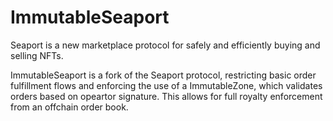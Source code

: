 
# ImmutableSeaport

Seaport is a new marketplace protocol for safely and efficiently buying and selling NFTs.

ImmutableSeaport is a fork of the Seaport protocol, restricting basic order fulfillment flows and enforcing the use of a ImmutableZone, which validates
orders based on opeartor signature. This allows for full royalty enforcement from an offchain order book.

